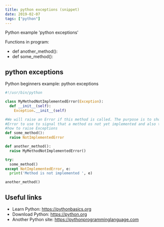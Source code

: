```yaml
---
title: python exceptions (snippet)
date: 2019-02-07
tags: ["python"]
---
```

Python example 'python exceptions'

Functions in program: 
* def another_method():
* def some_method():

## python exceptions

Python beginners example: python exceptions

```python
#!/usr/bin/python

class MyMethodNotImplementedError(Exception):
  def __init__(self):  
    Exception.__init__(self)

#We will raise an Error if this method is called. The purpose is to show which
#Error to use to signal that a method os not yet implemented and also to show
#how to raise Exceptions
def some_method():
  raise NotImplementedError

def another_method():
  raise MyMethodNotImplementedError()

try:
  some_method()
except NotImplementedError, e:
  print('Method is not implemented ', e)

another_method()


```

## Useful links

- Learn Python: https://pythonbasics.org
- Download Python: https://python.org
- Another Python site: https://pythonprogramminglanguage.com
